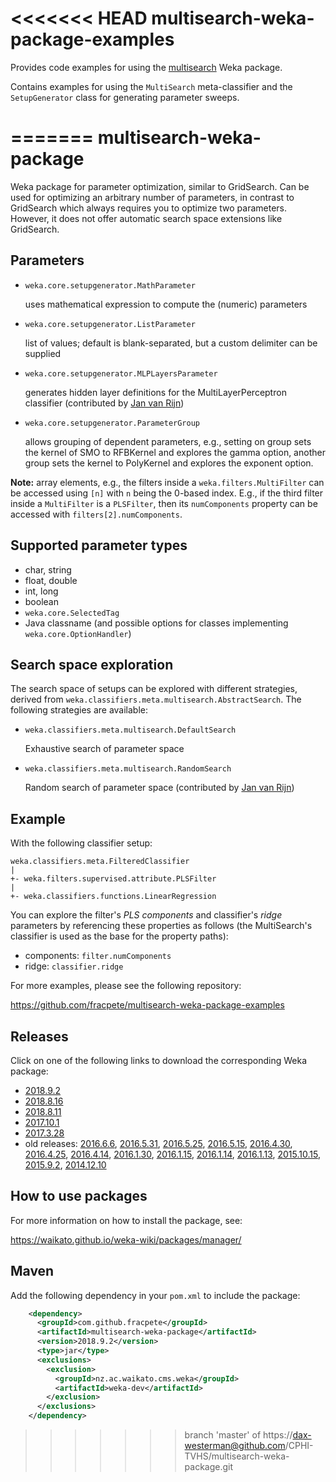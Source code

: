 <<<<<<< HEAD
multisearch-weka-package-examples
=================================

Provides code examples for using the [multisearch](https://github.com/fracpete/multisearch-weka-package) Weka package.

Contains examples for using the `MultiSearch` meta-classifier and the
`SetupGenerator` class for generating parameter sweeps.

=======
multisearch-weka-package
========================

Weka package for parameter optimization, similar to GridSearch.
Can be used for optimizing an arbitrary number of parameters, in contrast to
GridSearch which always requires you to optimize two parameters. However, it
does not offer automatic search space extensions like GridSearch.


Parameters
----------

* `weka.core.setupgenerator.MathParameter`

  uses mathematical expression to compute the (numeric) parameters
  
* `weka.core.setupgenerator.ListParameter`

  list of values; default is blank-separated, but a custom delimiter
  can be supplied
  
* `weka.core.setupgenerator.MLPLayersParameter`

  generates hidden layer definitions for the MultiLayerPerceptron
  classifier  (contributed by [Jan van Rijn](https://github.com/janvanrijn))
  
* `weka.core.setupgenerator.ParameterGroup`

  allows grouping of dependent parameters, e.g., setting on group sets the kernel 
  of SMO to RFBKernel and explores the gamma option, another group sets the
  kernel to PolyKernel and explores the exponent option.

**Note:** array elements, e.g., the filters inside a `weka.filters.MultiFilter`
can be accessed using `[n]` with `n` being the 0-based index. E.g., if the
third filter inside a `MultiFilter` is a `PLSFilter`, then its `numComponents`
property can be accessed with `filters[2].numComponents`.


Supported parameter types
-------------------------

* char, string
* float, double
* int, long
* boolean
* `weka.core.SelectedTag`
* Java classname (and possible options for classes implementing `weka.core.OptionHandler`)


Search space exploration
------------------------

The search space of setups can be explored with different strategies, derived
from `weka.classifiers.meta.multisearch.AbstractSearch`. The following 
strategies are available:

* `weka.classifiers.meta.multisearch.DefaultSearch`
  
  Exhaustive search of parameter space

* `weka.classifiers.meta.multisearch.RandomSearch`

  Random search of parameter space (contributed by [Jan van Rijn](https://github.com/janvanrijn))


Example
-------

With the following classifier setup:

```
weka.classifiers.meta.FilteredClassifier
|
+- weka.filters.supervised.attribute.PLSFilter
|
+- weka.classifiers.functions.LinearRegression
```

You can explore the filter's *PLS components* and classifier's *ridge* parameters
by referencing these properties as follows (the MultiSearch's classifier is
used as the base for the property paths):

* components: `filter.numComponents`
* ridge: `classifier.ridge`

For more examples, please see the following repository:

https://github.com/fracpete/multisearch-weka-package-examples


Releases
--------

Click on one of the following links to download the corresponding Weka package:

* [2018.9.2](https://github.com/fracpete/multisearch-weka-package/releases/download/v2018.9.2/multisearch-2018.9.2.zip)
* [2018.8.16](https://github.com/fracpete/multisearch-weka-package/releases/download/v2018.8.16/multisearch-2018.8.16.zip)
* [2018.8.11](https://github.com/fracpete/multisearch-weka-package/releases/download/v2018.8.11/multisearch-2018.8.11.zip)
* [2017.10.1](https://github.com/fracpete/multisearch-weka-package/releases/download/v2017.10.1/multisearch-2017.10.1.zip)
* [2017.3.28](https://github.com/fracpete/multisearch-weka-package/releases/download/v2017.3.28/multisearch-2017.3.28.zip)
* old releases: [2016.6.6](https://github.com/fracpete/multisearch-weka-package/releases/download/v2016.6.6/multisearch-2016.6.6.zip), 
  [2016.5.31](https://github.com/fracpete/multisearch-weka-package/releases/download/v2016.5.31/multisearch-2016.5.31.zip),
  [2016.5.25](https://github.com/fracpete/multisearch-weka-package/releases/download/v2016.5.25/multisearch-2016.5.25.zip),
  [2016.5.15](https://github.com/fracpete/multisearch-weka-package/releases/download/v2016.5.15/multisearch-2016.5.15.zip),
  [2016.4.30](https://github.com/fracpete/multisearch-weka-package/releases/download/v2016.4.30/multisearch-2016.4.30.zip),
  [2016.4.25](https://github.com/fracpete/multisearch-weka-package/releases/download/v2016.4.25/multisearch-2016.4.25.zip),
  [2016.4.14](https://github.com/fracpete/multisearch-weka-package/releases/download/v2016.4.14/multisearch-2016.4.14.zip),
  [2016.1.30](https://github.com/fracpete/multisearch-weka-package/releases/download/v2016.1.30/multisearch-2016.1.30.zip),
  [2016.1.15](https://github.com/fracpete/multisearch-weka-package/releases/download/v2016.1.15/multisearch-2016.1.15.zip),
  [2016.1.14](https://github.com/fracpete/multisearch-weka-package/releases/download/v2016.1.14/multisearch-2016.1.14.zip),
  [2016.1.13](https://github.com/fracpete/multisearch-weka-package/releases/download/v2016.1.13/multisearch-2016.1.13.zip),
  [2015.10.15](https://github.com/fracpete/multisearch-weka-package/releases/download/v2015.10.15/multisearch-2015.10.15.zip),
  [2015.9.2](https://github.com/fracpete/multisearch-weka-package/releases/download/v2015.9.2/multisearch-2015.9.2.zip),
  [2014.12.10](https://github.com/fracpete/multisearch-weka-package/releases/download/v2014.12.10/multisearch-2014.12.10.zip)


How to use packages
-------------------

For more information on how to install the package, see:

https://waikato.github.io/weka-wiki/packages/manager/


Maven
-----

Add the following dependency in your `pom.xml` to include the package:

```xml
    <dependency>
      <groupId>com.github.fracpete</groupId>
      <artifactId>multisearch-weka-package</artifactId>
      <version>2018.9.2</version>
      <type>jar</type>
      <exclusions>
        <exclusion>
          <groupId>nz.ac.waikato.cms.weka</groupId>
          <artifactId>weka-dev</artifactId>
        </exclusion>
      </exclusions>
    </dependency>
```
>>>>>>> branch 'master' of https://dax-westerman@github.com/CPHI-TVHS/multisearch-weka-package.git
